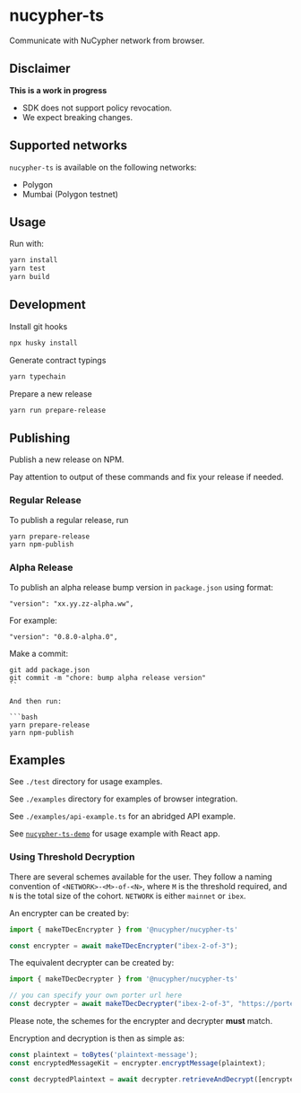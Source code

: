# nucypher-ts

Communicate with NuCypher network from browser.

## Disclaimer

**This is a work in progress**

- SDK does not support policy revocation.
- We expect breaking changes.

## Supported networks

`nucypher-ts` is available on the following networks:

- Polygon
- Mumbai (Polygon testnet)

## Usage

Run with:

```bash
yarn install
yarn test
yarn build
```

## Development

Install git hooks

```bash
npx husky install
```

Generate contract typings

```bash
yarn typechain
```

Prepare a new release

```bash
yarn run prepare-release
```

## Publishing

Publish a new release on NPM.

Pay attention to output of these commands and fix your release if needed.

### Regular Release

To publish a regular release, run

```bash
yarn prepare-release
yarn npm-publish
```


### Alpha Release

To publish an alpha release bump version in `package.json` using format:

```
"version": "xx.yy.zz-alpha.ww",
```

For example:

```
"version": "0.8.0-alpha.0",
```

Make a commit:

```
git add package.json
git commit -m "chore: bump alpha release version"
``

And then run:

```bash
yarn prepare-release
yarn npm-publish
```

## Examples

See `./test` directory for usage examples.

See `./examples` directory for examples of browser integration.

See `./examples/api-example.ts` for an abridged API example.

See [`nucypher-ts-demo`](https://github.com/nucypher/nucypher-ts-demo) for usage example with React app.

### Using Threshold Decryption

There are several schemes available for the user.
They follow a naming convention of `<NETWORK>-<M>-of-<N>`, where `M` is the threshold required, and `N` is the total size of the cohort.
`NETWORK` is either `mainnet` or `ibex`.

An encrypter can be created by:
```js
import { makeTDecEncrypter } from '@nucypher/nucypher-ts'

const encrypter = await makeTDecEncrypter("ibex-2-of-3");
```

The equivalent decrypter can be created by:
```js
import { makeTDecDecrypter } from '@nucypher/nucypher-ts'

// you can specify your own porter url here
const decrypter = await makeTDecDecrypter("ibex-2-of-3", "https://porter-ibex.nucypher.community")
```

Please note, the schemes for the encrypter and decrypter **must** match.

Encryption and decryption is then as simple as:
```js
const plaintext = toBytes('plaintext-message');
const encryptedMessageKit = encrypter.encryptMessage(plaintext);

const decryptedPlaintext = await decrypter.retrieveAndDecrypt([encryptedMessageKit]);
```